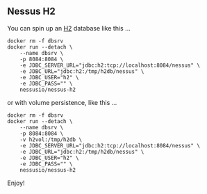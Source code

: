 ## Nessus H2

You can spin up an [H2](http://h2database.com) database like this ...

```
docker rm -f dbsrv
docker run --detach \
    --name dbsrv \
    -p 8084:8084 \
    -e JDBC_SERVER_URL="jdbc:h2:tcp://localhost:8084/nessus" \
    -e JDBC_URL="jdbc:h2:/tmp/h2db/nessus" \
    -e JDBC_USER="h2" \
    -e JDBC_PASS="" \
    nessusio/nessus-h2
```

or with volume persistence, like this ... 

```
docker rm -f dbsrv
docker run --detach \
    --name dbsrv \
    -p 8084:8084 \
    -v h2vol:/tmp/h2db \
    -e JDBC_SERVER_URL="jdbc:h2:tcp://localhost:8084/nessus" \
    -e JDBC_URL="jdbc:h2:/tmp/h2db/nessus" \
    -e JDBC_USER="h2" \
    -e JDBC_PASS="" \
    nessusio/nessus-h2
```

Enjoy!
